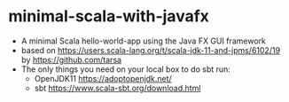 # minimal-scala-with-javafx
* A minimal Scala hello-world-app using the Java FX GUI framework 
* based on https://users.scala-lang.org/t/scala-jdk-11-and-jpms/6102/19 by https://github.com/tarsa
* The only things you need on your local box to do sbt run:
  - OpenJDK11  https://adoptopenjdk.net/
  - sbt https://www.scala-sbt.org/download.html

